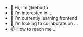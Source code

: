 - 👋 Hi, I’m @reborto
- 👀 I’m interested in ...
- 🌱 I’m currently learning frontend
- 💞️ I’m looking to collaborate on ...
- 📫 How to reach me ...

<!---
reborto/reborto is a ✨ special ✨ repository because its `README.md` (this file) appears on your GitHub profile.
You can click the Preview link to take a look at your changes.
--->

